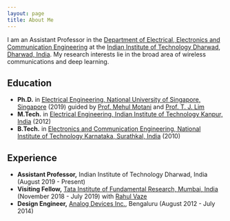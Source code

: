 ```yaml
---
layout: page
title: About Me
---
```


I am an Assistant Professor in the [Department of Electrical, Electronics and Communication Engineering](https://ee.iitdh.ac.in/) at the [Indian Institute of Technology Dharwad, Dharwad, India](https://www.iitdh.ac.in/). My research interests lie in the broad area of wireless communications and deep learning.

## Education

- **Ph.D.** in [Electrical Engineering, National University of Singapore, Singapore](https://cde.nus.edu.sg/ece/) (2019) guided by [Prof. Mehul Motani](https://mehulmotani.github.io/) and [Prof. T. J. Lim](https://www.sydney.edu.au/engineering/about/our-people/academic-staff/tj-lim.html)
- **M.Tech.** in [Electrical Engineering, Indian Institute of Technology Kanpur, India](https://www.iitk.ac.in/ee/) (2012)
- **B.Tech.** in [Electronics and Communication Engineering, National Institute of Technology Karnataka, Surathkal, India](https://ece.nitk.ac.in/) (2010)

## Experience

- **Assistant Professor,** Indian Institute of Technology Dharwad, India (August 2019 - Present)
- **Visiting Fellow,** [Tata Institute of Fundamental Research, Mumbai, India](https://www.tcs.tifr.res.in/web/) (November 2018 - July 2019) with [Rahul Vaze](https://www.tcs.tifr.res.in/~vaze/)
- **Design Engineer,** [Analog Devices Inc.](https://www.analog.com/en/lp/001/india-welcome.html), Bengaluru (August 2012 - July 2014)
